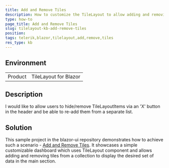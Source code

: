```yaml
---
title: Add and Remove Tiles
description: How to customize the TileLayout to allow adding and removing tiles?
type: how-to
page_title: Add and Remove Tiles
slug: tilelayout-kb-add-remove-tiles
position:
tags: telerik,blazor,tilelayout,add,remove,tiles
res_type: kb
---
```


## Environment
<table>
	<tbody>
		<tr>
			<td>Product</td>
			<td>TileLayout for Blazor</td>
		</tr>
	</tbody>
</table>


## Description

I would like to allow users to hide/remove TileLayoutItems via an 'X' button in the header and be able to re-add them from a separate list.


## Solution

This sample project in the blazor-ui repository demonstrates how to achieve such a scenario - [Add and Remove Tiles](https://github.com/telerik/blazor-ui/tree/master/tilelayout/add-remove-tiles).
It showcases a simple customizable dashboard which uses TileLayout component and allows adding and removing tiles from a collection to display the desired set of data in the main section.